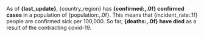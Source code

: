 As of **{last_update}**, {country_region} has **{confirmed:,.0f} confirmed cases** in a population of {population:,.0f}. This means that {incident_rate:.1f} people are confirmed sick per 100,000. So far, **{deaths:,.0f} have died** as a result of the contracting covid-19.